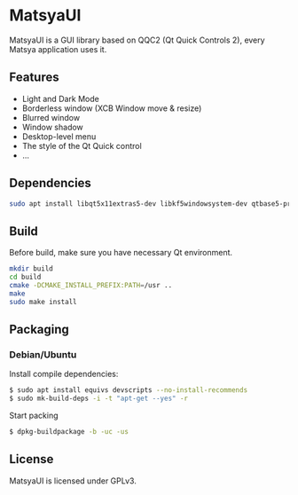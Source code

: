 # MatsyaUI

MatsyaUI is a GUI library based on QQC2 (Qt Quick Controls 2), every Matsya application uses it.

## Features

* Light and Dark Mode
* Borderless window (XCB Window move & resize)
* Blurred window
* Window shadow
* Desktop-level menu
* The style of the Qt Quick control
* ...

## Dependencies

```bash
sudo apt install libqt5x11extras5-dev libkf5windowsystem-dev qtbase5-private-dev libxcb1-dev libxcb-shape0-dev libxcb-icccm4-dev -y
```

## Build
Before build, make sure you have necessary Qt environment.

```bash
mkdir build
cd build
cmake -DCMAKE_INSTALL_PREFIX:PATH=/usr ..
make
sudo make install
```

## Packaging

### Debian/Ubuntu

Install compile dependencies:

```bash
$ sudo apt install equivs devscripts --no-install-recommends
$ sudo mk-build-deps -i -t "apt-get --yes" -r
```

Start packing

```bash
$ dpkg-buildpackage -b -uc -us
```

## License

MatsyaUI is licensed under GPLv3.
